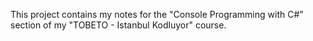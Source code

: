 This project contains my notes for the "Console Programming with C#" section of my "TOBETO - Istanbul Kodluyor" course.

